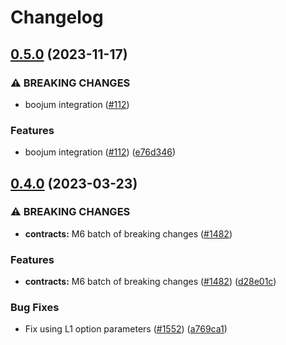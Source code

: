 # Changelog

## [0.5.0](https://github.com/matter-labs/zksync-era/compare/zksync-rs-v0.4.0...zksync-rs-v0.5.0) (2023-11-17)


### ⚠ BREAKING CHANGES

* boojum integration ([#112](https://github.com/matter-labs/zksync-era/issues/112))

### Features

* boojum integration ([#112](https://github.com/matter-labs/zksync-era/issues/112)) ([e76d346](https://github.com/matter-labs/zksync-era/commit/e76d346d02ded771dea380aa8240da32119d7198))

## [0.4.0](https://github.com/matter-labs/zksync-2-dev/compare/zksync-v0.3.0...zksync-v0.4.0) (2023-03-23)


### ⚠ BREAKING CHANGES

* **contracts:** M6 batch of breaking changes ([#1482](https://github.com/matter-labs/zksync-2-dev/issues/1482))

### Features

* **contracts:** M6 batch of breaking changes ([#1482](https://github.com/matter-labs/zksync-2-dev/issues/1482)) ([d28e01c](https://github.com/matter-labs/zksync-2-dev/commit/d28e01ce0fbf0129c2cbba877efe65da7f7ed367))


### Bug Fixes

* Fix using L1 option parameters  ([#1552](https://github.com/matter-labs/zksync-2-dev/issues/1552)) ([a769ca1](https://github.com/matter-labs/zksync-2-dev/commit/a769ca1cfd638b796ff99d30dc2530c2abae6074))
